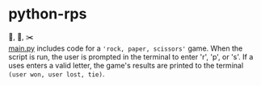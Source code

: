 # python-rps
🗿, 📃, ✂️\
[main.py]('main.py') includes code for a `'rock, paper, scissors'` game. When the script is run, the user is prompted in the terminal to enter 'r', 'p', or 's'. If a uses enters a valid letter, the game's results are printed to the terminal `(user won, user lost, tie)`.